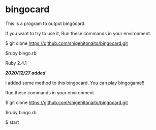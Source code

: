 # bingocard

This is a program to output bingocard.

If you want to try to use it, Run these commands in your environment.

$ git clone https://github.com/shigehitonaito/bingocard.git

$ruby bingo.rb

Ruby 2.4.1


***2020/12/27 added***


I added some method to this bingocard. You can play bingogame!!

Run these commands in your environment


$ git clone https://github.com/shigehitonaito/bingocard.git

$ruby bingo.rb

$ start





